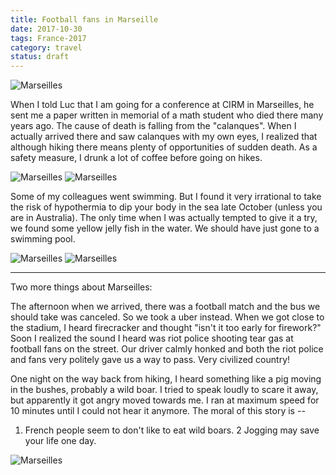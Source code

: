 ```yaml
---
title: Football fans in Marseille
date: 2017-10-30
tags: France-2017
category: travel
status: draft
---
```


![Marseilles]({static}/images/2017-10-30/01.jpg)

When I told Luc that I am going for a conference at CIRM in Marseilles, he sent me a paper written
in memorial of a math student who died there many years ago. The cause of death is falling from the
"calanques". When I actually arrived there and saw calanques with my own eyes, I realized that
although hiking there means plenty of opportunities of sudden death. As a safety measure, 
I drunk a lot of coffee before going on hikes.

![Marseilles]({static}/images/2017-10-30/02.jpg)
![Marseilles]({static}/images/2017-10-30/03.jpg)

Some of my colleagues went swimming. But I found it very irrational to take the risk of hypothermia
to dip your body in the sea late October (unless you are in Australia). The only time when I was
actually tempted to give it a try, we found some yellow jelly fish in the water. We should have just
gone to a swimming pool.

![Marseilles]({static}/images/2017-10-30/04.jpg)
![Marseilles]({static}/images/2017-10-30/05.jpg)

----

Two more things about Marseilles:

The afternoon when we arrived, there was a football match and the bus we should take was canceled.
So we took a uber instead. When we got close to the stadium, I heard firecracker and thought "isn't
it too early for firework?" Soon I realized the sound I heard was riot police shooting tear gas at
football fans on the street. Our driver calmly honked and both the riot police and fans very
politely gave us a way to pass. Very civilized country!

One night on the way back from hiking, I heard something like a pig moving in the bushes, probably a
wild boar. I tried to speak loudly to scare it away, but apparently it got angry moved towards me. I
ran at maximum speed for 10 minutes until I could not hear it anymore. The moral of this story is --
1. French people seem to don't like to eat wild boars. 2 Jogging may save your life one day.

![Marseilles]({static}/images/2017-10-30/06.jpg)
